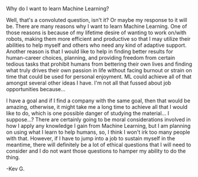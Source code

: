Why do I want to learn Machine Learning?

Well, that's a convoluted question, isn't it?  Or maybe my response to it will be.  There are many reasons why I want to learn Machine Learning.  One of those reasons is because of my lifetime desire of wanting to work on/with robots, making them more efficient and productive so that I may utilize their abilities to help myself and others who need any kind of adaptive support.  Another reason is that I would like to help in finding better results for human-career choices, planning, and providing freedom from certain tedious tasks that prohibit humans from bettering their own lives and finding what truly drives their own passion in life without facing burnout or strain on time that could be used for personal enjoyment.  ML could achieve all of that amongst several other ideas I have.   I'm not all that fussed about job opportunities because...  

I have a goal and if I find a company with the same goal, then that would be amazing, otherwise, it might take me a long time to achieve all that I would like to do, which is one possible danger of studying the material... I suppose...?  There are certainly going to be moral considerations involved in how I apply any knowledge I gain from Machine Learning, but I am planning on using what I learn to help humans, so, I think I won't irk too many people with that.  However, if I have to jump into a job to sustain myself in the meantime, there will definitely be a lot of ethical questions that I will need to consider and I do not want those questions to hamper my ability to do the thing.  

-Kev G.